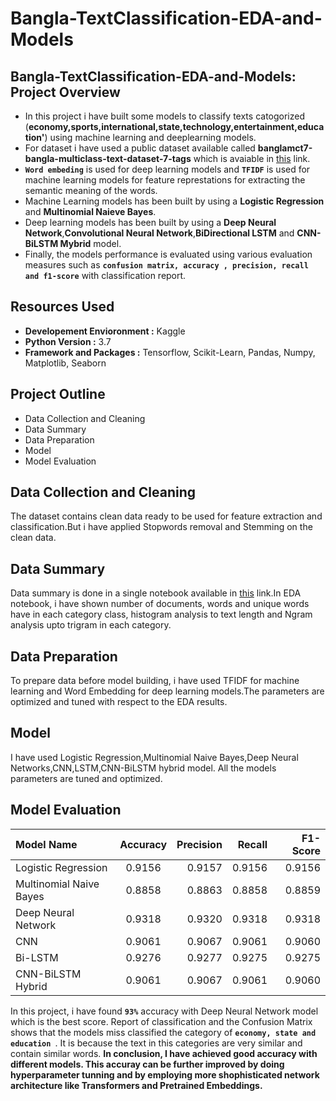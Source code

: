 # Bangla-TextClassification-EDA-and-Models
## Bangla-TextClassification-EDA-and-Models: Project Overview
- In this project i have built some models to classify texts catogorized (**economy,sports,international,state,technology,entertainment,education'**) using machine learning and deeplearning models.
- For dataset i have used a public dataset available called **banglamct7-bangla-multiclass-text-dataset-7-tags** which is avaiable in [this](https://www.kaggle.com/gakowsher/banglamct7-bangla-multiclass-text-dataset-7-tags) link. 
- **`Word embeding`** is used for deep learning models and **`TFIDF`** is used for machine learning models for feature represtations for extracting the semantic meaning of the words.
- Machine Learning models has been built by using a **Logistic Regression** and **Multinomial Naieve Bayes**.
- Deep learning models has been built by using a **Deep Neural Network**,**Convolutional Neural Network**,**BiDirectional LSTM** and **CNN-BiLSTM Mybrid** model.
- Finally, the models performance is evaluated using various evaluation measures such as **`confusion matrix, accuracy , precision, recall and f1-score`** with classification report.  

## Resources Used
- **Developement Envioronment :** Kaggle
- **Python Version :** 3.7
- **Framework and Packages :** Tensorflow, Scikit-Learn, Pandas, Numpy, Matplotlib, Seaborn

## Project Outline 
- Data Collection and Cleaning
- Data Summary
- Data Preparation
- Model
- Model Evaluation


## Data Collection and Cleaning
The dataset contains clean data ready to be used for feature extraction and classification.But i have applied Stopwords removal and Stemming on the clean data.

## Data Summary 
Data summary is done in a single notebook available in [this](https://github.com/NuhashHaque/Bangla-TextClassification-Analysis-EDA-and-Models/blob/main/EDA%20on%20BanglatText.ipynb) link.In EDA notebook, i have shown number of documents, words and unique words have in each category class, histogram analysis to text length and Ngram analysis upto trigram in each category.

## Data Preparation
To prepare data before model building, i have used TFIDF for machine learning and Word Embedding for deep learning models.The parameters are optimized and tuned with respect to the EDA results.

## Model
I have used Logistic Regression,Multinomial Naive Bayes,Deep Neural Networks,CNN,LSTM,CNN-BiLSTM hybrid model.
All the models parameters are tuned and optimized.


## Model Evaluation 

| Model Name  | Accuracy    | Precision     | Recall | F1-Score|
| :---        |    :----:   |   ---:        |  ---:  |  ---:   |
| Logistic Regression     | 0.9156     | 0.9157   |   0.9156    |   0.9156      |
| Multinomial Naive Bayes | 0.8858      | 0.8863    |  0.8858      | 0.8859        |
| Deep Neural Network | 0.9318      | 0.9320    |  0.9318     |   0.9318      |
| CNN | 0.9061    | 0.9067    |   0.9061    |     0.9060    |
| Bi-LSTM | 0.9276        | 0.9277   |  0.9275      |    0.9275     |
| CNN-BiLSTM Hybrid | 0.9061     | 0.9067      |  0.9061     |    0.9060     |


In this project, i have found **`93%`** accuracy with Deep Neural Network model which is the best score.
Report of classification and the Confusion Matrix shows that the models miss classified the category of  **`economy, state and education `**. It is because the text in this categories are very similar and contain similar words.
**In conclusion, I have achieved good accuracy with different models. This accuray can be further improved by doing hyperparameter tunning and by employing more shophisticated network architecture like Transformers and Pretrained Embeddings.**


